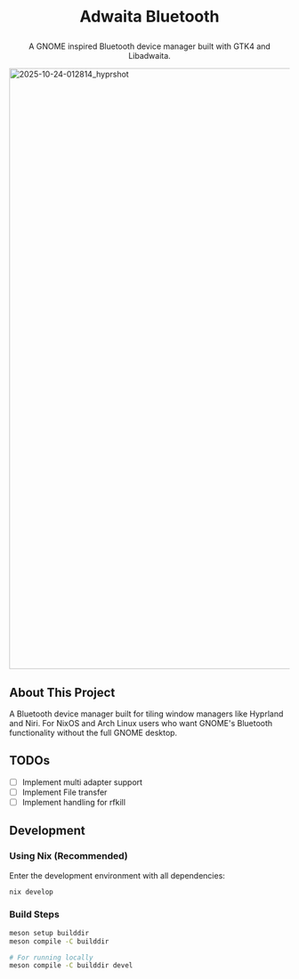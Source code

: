 <h1>
<p align="center">
  <br>Adwaita Bluetooth
</h1>
<p align="center">
    A GNOME inspired Bluetooth device manager built with GTK4 and Libadwaita.
    <br />
</p>
</p>

<img width="1920" height="1080" alt="2025-10-24-012814_hyprshot" src="https://github.com/user-attachments/assets/e99347a2-7ced-42cf-940a-8d1046afdb76" />


## About This Project

A Bluetooth device manager built for tiling window managers like Hyprland and Niri. For NixOS and Arch Linux users who want GNOME's Bluetooth functionality without the full GNOME desktop.

## TODOs

- [ ] Implement multi adapter support
- [ ] Implement File transfer
- [ ] Implement handling for rfkill

## Development

### Using Nix (Recommended)

Enter the development environment with all dependencies:

```bash
nix develop
```

### Build Steps

```bash
meson setup builddir
meson compile -C builddir

# For running locally
meson compile -C builddir devel
```
